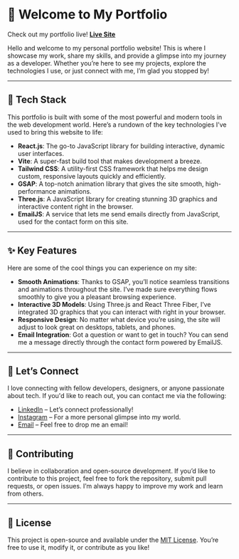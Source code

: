 # 🌟 **Welcome to My Portfolio**

Check out my portfolio live! [**Live Site**](https://portfolio-tawny-tau-26.vercel.app/) 

Hello and welcome to my personal portfolio website! This is where I showcase my work, share my skills, and provide a glimpse into my journey as a developer. Whether you’re here to see my projects, explore the technologies I use, or just connect with me, I’m glad you stopped by!

---

## 🚀 **Tech Stack**

This portfolio is built with some of the most powerful and modern tools in the web development world. Here’s a rundown of the key technologies I’ve used to bring this website to life:

- **React.js**: The go-to JavaScript library for building interactive, dynamic user interfaces.
- **Vite**: A super-fast build tool that makes development a breeze.
- **Tailwind CSS**: A utility-first CSS framework that helps me design custom, responsive layouts quickly and efficiently.
- **GSAP**: A top-notch animation library that gives the site smooth, high-performance animations.
- **Three.js**: A JavaScript library for creating stunning 3D graphics and interactive content right in the browser.
- **EmailJS**: A service that lets me send emails directly from JavaScript, used for the contact form on this site.

---

## ✨ **Key Features**

Here are some of the cool things you can experience on my site:

- **Smooth Animations**: Thanks to GSAP, you’ll notice seamless transitions and animations throughout the site. I’ve made sure everything flows smoothly to give you a pleasant browsing experience.
- **Interactive 3D Models**: Using Three.js and React Three Fiber, I’ve integrated 3D graphics that you can interact with right in your browser.
- **Responsive Design**: No matter what device you’re using, the site will adjust to look great on desktops, tablets, and phones.
- **Email Integration**: Got a question or want to get in touch? You can send me a message directly through the contact form powered by EmailJS.

---

## 📧 **Let’s Connect**

I love connecting with fellow developers, designers, or anyone passionate about tech. If you'd like to reach out, you can contact me via the following:

- [LinkedIn](https://www.linkedin.com/in/sayan-sen-38b198255) – Let’s connect professionally!
- [Instagram](https://www.instagram.com/sayan_sen007/) – For a more personal glimpse into my world.
- [Email](mailto:sayansen0361@gmail.com) – Feel free to drop me an email!

---

## 🔄 **Contributing**

I believe in collaboration and open-source development. If you’d like to contribute to this project, feel free to fork the repository, submit pull requests, or open issues. I’m always happy to improve my work and learn from others.

---

## 📝 **License**

This project is open-source and available under the [MIT License](LICENSE). You’re free to use it, modify it, or contribute as you like!
